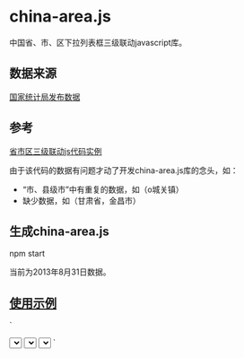 china-area.js
=============

中国省、市、区下拉列表框三级联动javascript库。

数据来源
----------
[国家统计局发布数据](http://www.stats.gov.cn/tjsj/tjbz/xzqhdm/)

参考
----------
[省市区三级联动js代码实例](http://www.bkjia.com/jingyan/509522.html)

由于该代码的数据有问题才动了开发china-area.js库的念头，如：
* “市、县级市”中有重复的数据，如（o城关镇）
* 缺少数据，如（甘肃省，金昌市）

生成china-area.js
-----------------
npm start

当前为2013年8月31日数据。

[使用示例](./demo.html)
-------------------
`
<!DOCTYPE html>
<html>
  <head>
    <meta charset="utf-8" />
    <title>china-area.js使用示例</title>
  </head>
  <body>
    <select id="province">
    </select>
    <select id="city">
    </select>
    <select id="county">
    </select>
    <script src="./china-area.js" type="text/javascript"></script>
    <script type="text/javascript">
      chinaAreaInit(["province", "city", "county"], ["省份","地级市","市、县级市"]);
    </script>
  </body>
</html>
`